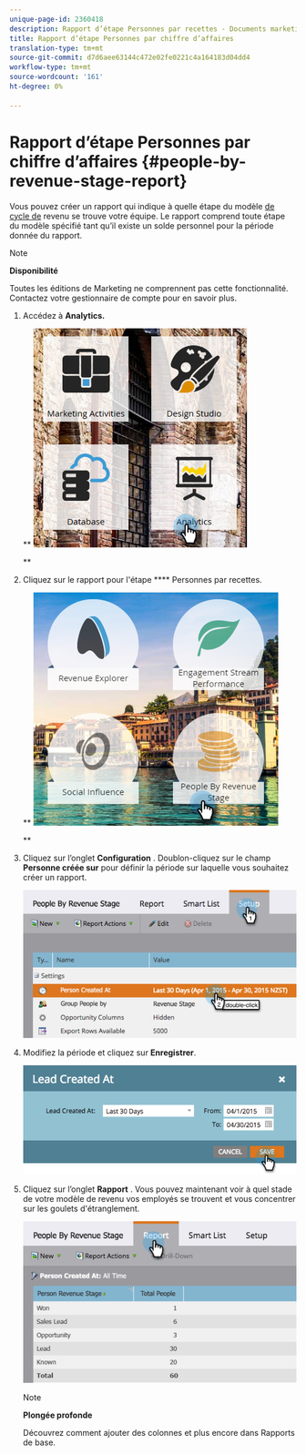 ```yaml
---
unique-page-id: 2360418
description: Rapport d’étape Personnes par recettes - Documents marketing - Documentation du produit
title: Rapport d’étape Personnes par chiffre d’affaires
translation-type: tm+mt
source-git-commit: d7d6aee63144c472e02fe0221c4a164183d04dd4
workflow-type: tm+mt
source-wordcount: '161'
ht-degree: 0%

---
```



# Rapport d’étape Personnes par chiffre d’affaires {#people-by-revenue-stage-report}

Vous pouvez créer un rapport qui indique à quelle étape du modèle [de cycle de](http://docs.marketo.com/display/docs/revenue+cycle+models) revenu se trouve votre équipe. Le rapport comprend toute étape du modèle spécifié tant qu’il existe un solde personnel pour la période donnée du rapport.

>[!NOTE]
>
>**Disponibilité**
>
>Toutes les éditions de Marketing ne comprennent pas cette fonctionnalité. Contactez votre gestionnaire de compte pour en savoir plus.

1. Accédez à **Analytics.**

   ** ![](assets/image2017-3-27-15-3a43-3a55.png)

   **

1. Cliquez sur le rapport pour l&#39;étape **** Personnes par recettes.

   ** ![](assets/image2017-3-27-15-3a46-3a27.png)

   **

1. Cliquez sur l’onglet **Configuration** . Doublon-cliquez sur le champ **Personne créée sur** pour définir la période sur laquelle vous souhaitez créer un rapport.

   ![](assets/image2017-3-28-8-3a6-3a23.png)

1. Modifiez la période et cliquez sur **Enregistrer**.

   ![](assets/image2015-4-29-12-3a11-3a31.png)

1. Cliquez sur l’onglet **Rapport** . Vous pouvez maintenant voir à quel stade de votre modèle de revenu vos employés se trouvent et vous concentrer sur les goulets d&#39;étranglement.

   ![](assets/image2017-3-28-8-3a6-3a48.png)

   >[!NOTE]
   >
   >**Plongée profonde**
   >
   >
   >Découvrez comment ajouter des colonnes et plus encore dans Rapports [](http://docs.marketo.com/display/docs/basic+reporting)de base.

